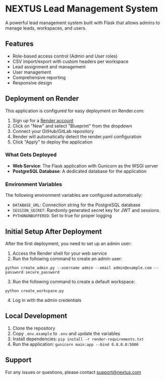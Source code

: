 # NEXTUS Lead Management System

A powerful lead management system built with Flask that allows admins to manage leads, workspaces, and users.

## Features

- Role-based access control (Admin and User roles)
- CSV import/export with custom headers per workspace
- Lead assignment and management
- User management
- Comprehensive reporting
- Responsive design

## Deployment on Render

This application is configured for easy deployment on Render.com:

1. Sign up for a [Render account](https://render.com)
2. Click on "New" and select "Blueprint" from the dropdown
3. Connect your GitHub/GitLab repository
4. Render will automatically detect the render.yaml configuration
5. Click "Apply" to deploy the application

### What Gets Deployed

- **Web Service**: The Flask application with Gunicorn as the WSGI server
- **PostgreSQL Database**: A dedicated database for the application

### Environment Variables

The following environment variables are configured automatically:

- `DATABASE_URL`: Connection string for the PostgreSQL database
- `SESSION_SECRET`: Randomly generated secret key for JWT and sessions
- `PYTHONUNBUFFERED`: Set to true for proper logging

## Initial Setup After Deployment

After the first deployment, you need to set up an admin user:

1. Access the Render shell for your web service
2. Run the following command to create an admin user:

```
python create_admin.py --username admin --email admin@example.com --password secure_password
```

3. Run the following command to create a default workspace:

```
python create_workspace.py
```

4. Log in with the admin credentials

## Local Development

1. Clone the repository
2. Copy `.env.example` to `.env` and update the variables
3. Install dependencies: `pip install -r render-requirements.txt`
4. Run the application: `gunicorn main:app --bind 0.0.0.0:5000`

## Support

For any issues or questions, please contact support@nextus.com